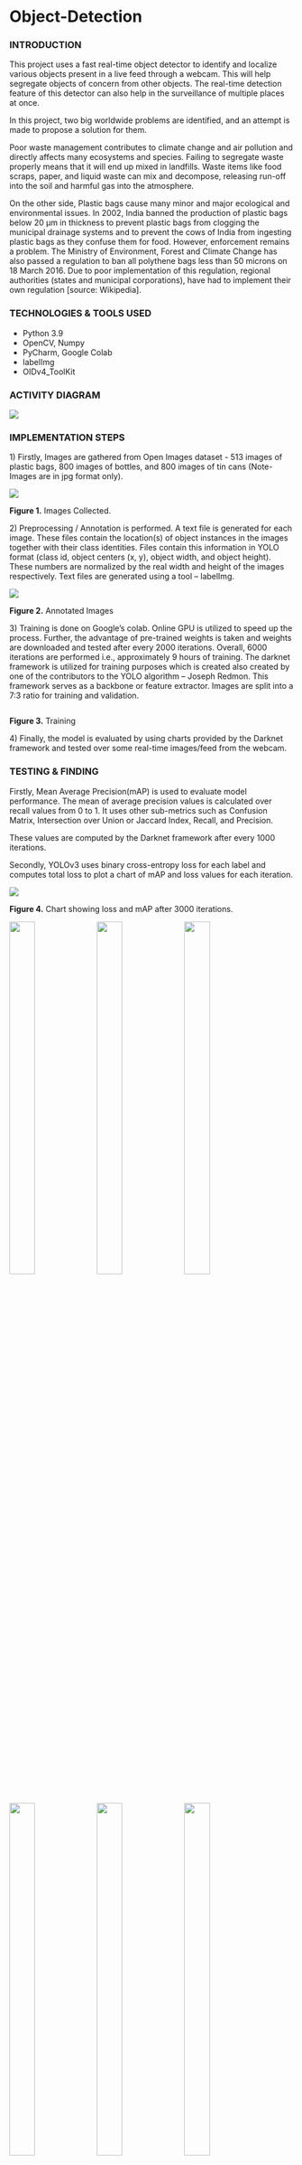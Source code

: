 # Object-Detection

### INTRODUCTION

<p>This project uses a fast real-time object detector to identify and localize various objects present in a live feed through a webcam. This will help segregate objects of concern from other objects. The real-time detection feature of this detector can also help in the surveillance of multiple places at once.</p>

<p>In this project, two big worldwide problems are identified, and an attempt is made to propose a solution for them.</p> 
<p>Poor waste management contributes to climate change and air pollution and directly affects many ecosystems and species. Failing to segregate waste properly means that it will end up mixed in landfills. Waste items like food scraps, paper, and liquid waste can mix and decompose, releasing run-off into the soil and harmful gas into the atmosphere.</p>
<p>On the other side, Plastic bags cause many minor and major ecological and environmental issues. In 2002, India banned the production of plastic bags below 20 µm in thickness to prevent plastic bags from clogging the municipal drainage systems and to prevent the cows of India from ingesting plastic bags as they confuse them for food. However, enforcement remains a problem. The Ministry of Environment, Forest and Climate Change has also passed a regulation to ban all polythene bags less than 50 microns on 18 March 2016. Due to poor implementation of this regulation, regional authorities (states and municipal corporations), have had to implement their own regulation [source: Wikipedia].</p>

### TECHNOLOGIES & TOOLS USED
<ul>
  <li>Python 3.9</li>
  <li>OpenCV, Numpy</li>
  <li>PyCharm, Google Colab</li>
  <li>labelImg</li>
  <li>OIDv4_ToolKit</li>
</ul>

### ACTIVITY DIAGRAM

<img src="https://github.com/Prakhar-Verma39/Object-Detection/assets/103757447/8e9600f6-94dd-4bab-9f75-7abe23c72381"/>

### IMPLEMENTATION STEPS

<p>1)	Firstly, Images are gathered from Open Images dataset - 513 images of plastic bags, 800 images of bottles, and 800 images of tin cans (Note- Images are in jpg format only).</p>

<img src="https://github.com/Prakhar-Verma39/Object-Detection/assets/103757447/28cb2ed4-b9eb-4496-b992-e499a9f31c1e"/>
<p><b>Figure 1.</b> Images Collected.</p>

<p>2)	Preprocessing / Annotation is performed. A text file is generated for each image. These files contain the location(s) of object instances in the images together with their class identities. Files contain this information in YOLO format (class id, object centers    (x, y), object width, and object height). These numbers are normalized by the real width and height of the images respectively. Text files are generated using a tool – labelImg.</p>

<img src="https://github.com/Prakhar-Verma39/Object-Detection/assets/103757447/85a787f1-9408-4ac8-a0e7-723d48fb9096"/>
<p><b>Figure 2.</b> Annotated Images</p>

<p>3)	Training is done on Google’s colab. Online GPU is utilized to speed up the process. Further, the advantage of pre-trained weights is taken and weights are downloaded and tested after every 2000 iterations. Overall, 6000 iterations are performed i.e., approximately 9 hours of training. The darknet framework is utilized for training purposes which is created also created by one of the contributors to the YOLO algorithm – Joseph Redmon. This framework serves as a backbone or feature extractor. Images are split into a 7:3 ratio for training and validation.</p>

<img arc="https://github.com/Prakhar-Verma39/Object-Detection/assets/103757447/dc576e6c-9316-4525-9e9e-83b0c202ca67"/>
<p><b>Figure 3.</b> Training</p>

<p>4)	Finally, the model is evaluated by using charts provided by the Darknet framework and tested over some real-time images/feed from the webcam.</p>


### TESTING & FINDING

<p>Firstly, Mean Average Precision(mAP) is used to evaluate model performance. The mean of average precision values is calculated over recall values from 0 to 1. It uses other sub-metrics such as Confusion Matrix, Intersection over Union or Jaccard Index, Recall, and Precision.</p>
<p>These values are computed by the Darknet framework after every 1000 iterations.</p>

<p>Secondly, YOLOv3 uses binary cross-entropy loss for each label and computes total loss to plot a chart of mAP and loss values for each iteration.</p>

<img src="https://github.com/Prakhar-Verma39/Object-Detection/assets/103757447/9ead8077-eb81-478c-8936-a2ab2439a9d7"/>

<p><b>Figure 4.</b> Chart showing loss and mAP after 3000 iterations.</p>

<img src="https://github.com/Prakhar-Verma39/Object-Detection/assets/103757447/e96afdf1-a479-4e60-897c-4b232dbbc771" height="40%" width="30%"/>
<img src="https://github.com/Prakhar-Verma39/Object-Detection/assets/103757447/a01e06fb-3ff2-446d-bfd8-36afc3e1b1d5" height="40%" width="30%"/>
<img src="https://github.com/Prakhar-Verma39/Object-Detection/assets/103757447/e84462d0-fa1d-40cf-85c2-05f6b396e848"height="40%" width="30%"/>
<img src="https://github.com/Prakhar-Verma39/Object-Detection/assets/103757447/a44c84e6-2f10-4938-a128-0bd4d8a9189e"height="40%" width="30%"/>
<img src="https://github.com/Prakhar-Verma39/Object-Detection/assets/103757447/15f6f6a5-1874-4735-8367-018ef2c2437a"height="40%" width="30%"/>
<img src="https://github.com/Prakhar-Verma39/Object-Detection/assets/103757447/a5bc5751-6ab5-4d8e-a5f3-23843a5e3191"height="40%" width="30%"/>
<p text-align="center;"><b>Figure 5.</b> Object detected in real-time (True Positives).</p>

<img src="https://github.com/Prakhar-Verma39/Object-Detection/assets/103757447/cc309b96-0d83-45dc-8f0f-eb769d868b46" height="40%" width="30%"/>
<img src="https://github.com/Prakhar-Verma39/Object-Detection/assets/103757447/160c53ed-63e2-4874-987f-e452e034ab8d" height="40%" width="30%"/>
<p text-align="center;"><b>Figure 6.</b> Object detected in real-time (True Negatives).</p>

<img src="https://github.com/Prakhar-Verma39/Object-Detection/assets/103757447/ee211ece-23bd-4aa3-8e46-3207cd416131" height="40%" width="30%"/>
<img src="https://github.com/Prakhar-Verma39/Object-Detection/assets/103757447/0f7cd2a0-0ba7-463a-80d1-e1926d6e6f18" height="40%" width="30%"/>
<p text-align="center;"><b>Figure 7.</b> Object detected in real-time (False Negatives).</p>

<img src="https://github.com/Prakhar-Verma39/Object-Detection/assets/103757447/f046456c-b9b5-48ec-9b52-23cd61c98497" height="40%" width="30%"/>
<img src="https://github.com/Prakhar-Verma39/Object-Detection/assets/103757447/078e22ba-4c12-4b84-80a2-83a719b7e125" height="40%" width="30%"/>
<p text-align="center;"><b>Figure 8.</b> Object detected in real-time (False Positives).</p>
